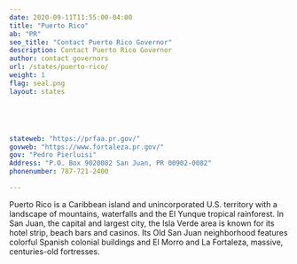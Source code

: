 ```yaml
---
date: 2020-09-11T11:55:00-04:00
title: "Puerto Rico"
ab: "PR"
seo_title: "Contact Puerto Rico Governor"
description: Contact Puerto Rico Governor
author: contact governors
url: /states/puerto-rico/
weight: 1
flag: seal.png
layout: states





stateweb: "https://prfaa.pr.gov/"
govweb: "https://www.fortaleza.pr.gov/"
gov: "Pedro Pierluisi"
Address: "P.O. Box 9020082 San Juan, PR 00902-0082"
phonenumber: 787-721-2400

---
```

Puerto Rico is a Caribbean island and unincorporated U.S. territory with a landscape of mountains, waterfalls and the El Yunque tropical rainforest. In San Juan, the capital and largest city, the Isla Verde area is known for its hotel strip, beach bars and casinos. Its Old San Juan neighborhood features colorful Spanish colonial buildings and El Morro and La Fortaleza, massive, centuries-old fortresses.